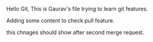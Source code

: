 Hello Git,
This is Gaurav's file trying to learn git features.


Adding some content to check pull feature.

this chnages should show after second merge request.
